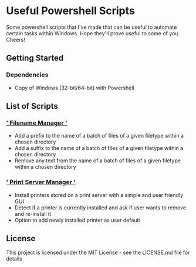 # Useful Powershell Scripts

Some powershell scripts that I've made that can be useful to automate certain tasks within Windows. Hope they'll prove useful to some of you. Cheers!

## Getting Started

### Dependencies

* Copy of Windows (32-bit/64-bit) with Powershell

## List of Scripts

### <a href="https://github.com/need4swede/Powershell-Scripts/tree/main/Filename%20Manager">' Filename Manager '</a>

* Add a prefix to the name of a batch of files of a given filetype within a chosen directory
* Add a suffix to the name of a batch of files of a given filetype within a chosen directory
* Remove any text from the name of a batch of files of a given filetype within a chosen directory

### <a href="https://github.com/need4swede/Powershell-Scripts/tree/main/Print%20Server%20Manager">' Print Server Manager '</a>

* Install printers stored on a print server with a simple and user friendly GUI
* Detect if a printer is currently installed and ask if user wants to remove and re-install it
* Option to add newly installed printer as user default

## License

This project is licensed under the MIT License - see the LICENSE.md file for details
